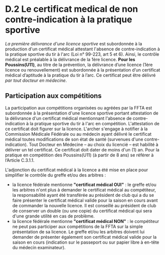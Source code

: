 # D.2 Le certificat medical de non contre-indication à la pratique sportive

_La première délivrance d'une licence sportive_ est subordonnée à la production d'un certificat médical
attestant l'absence de contre-indication à la pratique sportive du tir à l'arc (Loi n° 99-223, art 5 et 6).
Ainsi, le contrôle médical est préalable à la délivrance de la 1ère licence. **Pour les Poussins(U11)**, au titre de
la prévention, la délivrance d’une licence (1ère licence ou renouvellement) est subordonnée à la présentation
d’un certificat médical d’aptitude à la pratique du tir à l’arc. Ce certificat peut être délivré _par tout docteur en médecine_.

## Participation aux compétitions

La participation aux compétitions organisées ou agréées par la FFTA est subordonnée à la présentation
d'une licence sportive portant attestation de la délivrance d'un certificat médical mentionnant l'absence de
contre-indication à la pratique sportive du tir à l'arc en compétition.
L'attestation de ce certificat doit figurer sur la licence.
L'archer s'engage à notifier à la Commission Médicale Fédérale ou au médecin ayant délivré le certificat
médical toutes modifications de son état de santé (survenues d'une contre-indication).
Tout Docteur en Médecine – au choix du licencié – est habilité à délivrer un tel certificat. Ce certificat doit
dater de moins d'un (1) an.
Pour la pratique en compétition des Poussins(U11) (à partir de 8 ans) se référer à l’Article C.3.1.1.

L'adjonction du certificat médical à la licence a été mise en place pour simplifier le contrôle du greffe et/ou
des arbitres :

- la licence fédérale mentionne **"certificat médical OUI"** : le greffe et/ou les arbitres n'ont plus à
  demander le certificat médical au compétiteur, la responsabilité ayant été transférée au président
  de club qui a du se faire présenter le certificat médical valide pour la saison en cours avant de
  commander la nouvelle licence. Il est conseillé au président de club de conserver un double (ou une
  copie) du certificat médical qui sera d'une grande utilité en cas de problème.
- la licence fédérale mentionne **"certificat médical NON"** : le compétiteur ne peut pas participer aux
  compétitions de la FFTA sur la simple présentation de sa licence. Le greffe et/ou les arbitres doivent
  lui demander de présenter également son certificat médical valide pour la saison en cours (indication
  sur le passeport ou sur papier libre à en-tête du médecin examinateur).
